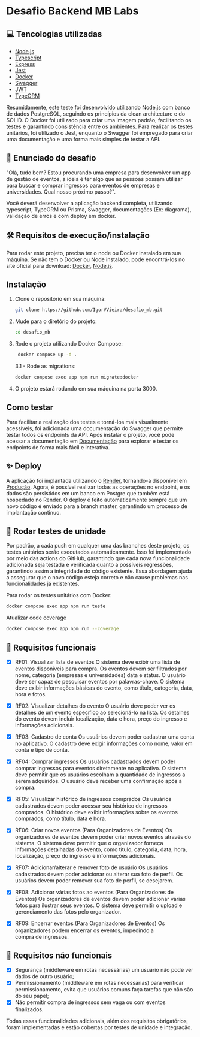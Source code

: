 # Desafio Backend MB Labs

## 💻 Tencologias utilizadas

- [Node.js](https://nodejs.org/en)
- [Typescript](https://www.typescriptlang.org/)
- [Express](https://expressjs.com/pt-br/)
- [Jest](https://jestjs.io/pt-BR/)
- [Docker](https://www.docker.com/)
- [Swagger](https://swagger.io/)
- [JWT](https://jwt.io/)
- [TypeORM](https://typeorm.io/)

Resumidamente, este teste foi desenvolvido utilizando Node.js com banco de dados PostgreSQL, seguindo os princípios da clean architecture e do SOLID. O Docker foi utilizado para criar uma imagem padrão, facilitando os testes e garantindo consistência entre os ambientes. Para realizar os testes unitários, foi utilizado o Jest, enquanto o Swagger foi empregado para criar uma documentação e uma forma mais simples de testar a API.

## 🤔 Enunciado do desafio

"Olá, tudo bem? Estou procurando uma empresa para desenvolver um app de gestão de eventos, a ideia é ter algo que as pessoas possam utilizar para buscar e comprar ingressos para eventos de empresas e universidades. Qual nosso próximo passo?".

Você deverá desenvolver a aplicação backend completa, utilizando typescript, TypeORM ou Prisma, Swagger, documentações (Ex: diagrama), validação de erros e com deploy em docker.

## 🛠️ Requisitos de execução/instalação

Para rodar este projeto, precisa ter o node ou Docker instalado em sua máquina. Se não tem o Docker ou Node instalado, pode encontrá-los no site oficial para download: [Docker](https://www.docker.com/), [Node.js](https://nodejs.org/en).

## Instalação

1. Clone o repositório em sua máquina:

   ```bash
   git clone https://github.com/IgorVVieira/desafio_mb.git
   ```

2. Mude para o diretório do projeto:

   ```bash
   cd desafio_mb
   ```

3. Rode o projeto utilizando Docker Compose:

   ```bash
    docker compose up -d .
   ```

   3.1 - Rode as migrations:

   ```bash
   docker compose exec app npm run migrate:docker
   ```

4. O projeto estará rodando em sua máquina na porta 3000.

## Como testar

Para facilitar a realização dos testes e torná-los mais visualmente acessíveis, foi adicionada uma documentação do Swagger que permite testar todos os endpoints da API. Após instalar o projeto, você pode acessar a documentação em [Documentação](http://localhost:3000/api-docs) para explorar e testar os endpoints de forma mais fácil e interativa.

## ✨ Deploy

A aplicação foi implantada utilizando o [Render](https://render.com/), tornando-a disponível em [Produção](https://test-fpass.onrender.com/api/heroes). Agora, é possível realizar todas as operações no endpoint, e os dados são persistidos em um banco em Postgre que também está hospedado no Render. O deploy é feito automaticamente sempre que um novo código é enviado para a branch master, garantindo um processo de implantação contínuo.

## 🧪 Rodar testes de unidade

Por padrão, a cada push em qualquer uma das branches deste projeto, os testes unitários serão executados automaticamente. Isso foi implementado por meio das actions do GitHub, garantindo que cada nova funcionalidade adicionada seja testada e verificada quanto a possíveis regressões, garantindo assim a integridade do código existente. Essa abordagem ajuda a assegurar que o novo código esteja correto e não cause problemas nas funcionalidades já existentes.

Para rodar os testes unitários com Docker:

```bash
docker compose exec app npm run teste
```

Atualizar code coverage

```bash
docker compose exec app npm run --coverage
```

## 🎉 Requisitos funcionais

- [x] RF01: Visualizar lista de eventos
      O sistema deve exibir uma lista de eventos disponíveis para compra.
      Os eventos devem ser filtrados por nome, categoria (empresas e universidades) data e status.
      O usuário deve ser capaz de pesquisar eventos por palavras-chave.
      O sistema deve exibir informações básicas do evento, como título, categoria, data, hora e fotos.

- [x] RF02: Visualizar detalhes do evento
      O usuário deve poder ver os detalhes de um evento específico ao selecioná-lo na lista.
      Os detalhes do evento devem incluir localização, data e hora, preço do ingresso e informações adicionais.

- [x] RF03: Cadastro de conta
      Os usuários devem poder cadastrar uma conta no aplicativo.
      O cadastro deve exigir informações como nome, valor em conta e tipo de conta.

- [x] RF04: Comprar ingressos
      Os usuários cadastrados devem poder comprar ingressos para eventos diretamente no aplicativo.
      O sistema deve permitir que os usuários escolham a quantidade de ingressos a serem adquiridos.
      O usuário deve receber uma confirmação após a compra.

- [x] RF05: Visualizar histórico de ingressos comprados
      Os usuários cadastrados devem poder acessar seu histórico de ingressos comprados.
      O histórico deve exibir informações sobre os eventos comprados, como título, data e hora.

- [x] RF06: Criar novos eventos (Para Organizadores de Eventos)
      Os organizadores de eventos devem poder criar novos eventos através do sistema.
      O sistema deve permitir que o organizador forneça informações detalhadas do evento, como título, categoria, data, hora, localização, preço do ingresso e informações adicionais.

- [x] RF07: Adicionar/alterar e remover foto de usuário
      Os usuários cadastrados devem poder adicionar ou alterar sua foto de perfil.
      Os usuários devem poder remover sua foto de perfil, se desejarem.

- [x] RF08: Adicionar várias fotos ao eventos (Para Organizadores de Eventos)
      Os organizadores de eventos devem poder adicionar várias fotos para ilustrar seus eventos.
      O sistema deve permitir o upload e gerenciamento das fotos pelo organizador.

- [x] RF09: Encerrar eventos (Para Organizadores de Eventos)
      Os organizadores podem encerrar os eventos, impedindo a compra de ingressos.

## 🎉 Requisitos não funcionais

- [x] Segurança (middleware em rotas necessárias) um usuário não pode ver dados de outro usuário;
- [x] Permissionamento (middleware em rotas necessárias) para verificar permissionamento, evita que usuários comuns faça tarefas que não são do seu papel;
- [x] Não permitir compra de ingressos sem vaga ou com eventos finalizados.

Todas essas funcionalidades adicionais, além dos requisitos obrigatórios, foram implementadas e estão cobertas por testes de unidade e integração.
